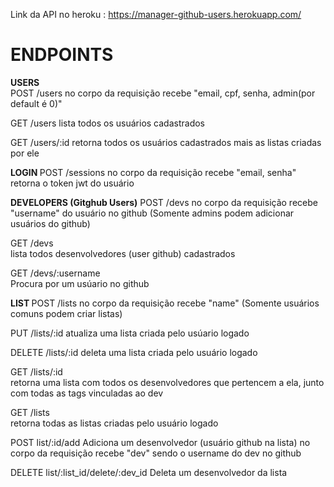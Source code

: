 Link da API no heroku : https://manager-github-users.herokuapp.com/


<h1>ENDPOINTS</h1>

 <strong>USERS </strong>  <br>
POST /users 
no corpo da requisição recebe "email, cpf, senha, admin(por default é 0)"

GET /users
lista todos os usuários cadastrados

GET /users/:id
 retorna todos os usuários cadastrados mais as listas criadas por ele
 
 
 
 <strong>LOGIN </strong>
  POST /sessions
    no corpo da requisição recebe "email, senha" retorna o token jwt do usuário
  

<strong>DEVELOPERS (Gitghub Users)</strong>
 POST /devs
    no corpo da requisição recebe "username" do usuário no github (Somente admins podem adicionar usuários do github)
    
 GET /devs    
    lista todos desenvolvedores (user github) cadastrados
    
 GET /devs/:username   
    Procura por um usúario no github
    
    
    
 <strong> LIST  </strong>
  POST /lists
    no corpo da requisição recebe "name" (Somente usuários comuns podem criar listas)
    
  PUT /lists/:id
    atualiza uma lista criada pelo usúario logado
    
  DELETE /lists/:id
    deleta uma lista criada pelo usuário logado
    
  GET /lists/:id  
    retorna uma lista com todos os desenvolvedores que pertencem a ela, junto com todas as tags vinculadas ao dev
    
 GET /lists   
     retorna todas as listas criadas pelo usuário logado
     
 POST list/:id/add
    Adiciona um desenvolvedor (usuário github na lista) 
    no corpo da requisição recebe "dev" sendo o username do dev no github
    
 DELETE list/:list_id/delete/:dev_id
      Deleta um desenvolvedor da lista 
  
    
    
    
  
